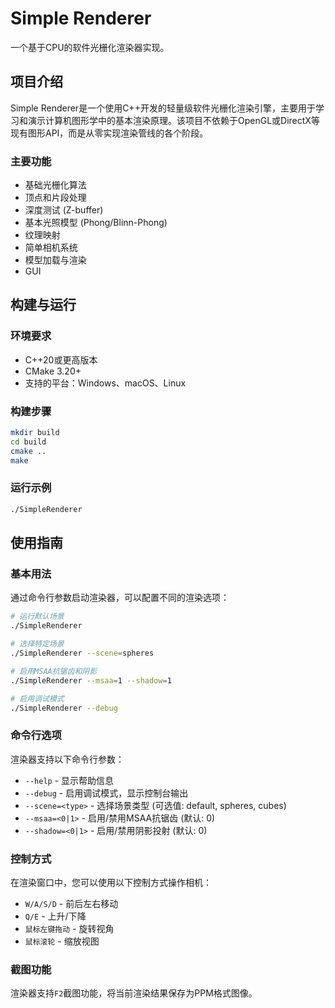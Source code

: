 # Simple Renderer

一个基于CPU的软件光栅化渲染器实现。

## 项目介绍

Simple Renderer是一个使用C++开发的轻量级软件光栅化渲染引擎，主要用于学习和演示计算机图形学中的基本渲染原理。该项目不依赖于OpenGL或DirectX等现有图形API，而是从零实现渲染管线的各个阶段。

### 主要功能

- 基础光栅化算法
- 顶点和片段处理
- 深度测试 (Z-buffer)
- 基本光照模型 (Phong/Blinn-Phong)
- 纹理映射
- 简单相机系统
- 模型加载与渲染
- GUI

## 构建与运行

### 环境要求

- C++20或更高版本
- CMake 3.20+
- 支持的平台：Windows、macOS、Linux

### 构建步骤

```bash
mkdir build
cd build
cmake ..
make
```

### 运行示例

```bash
./SimpleRenderer
```

## 使用指南

### 基本用法

通过命令行参数启动渲染器，可以配置不同的渲染选项：

```bash
# 运行默认场景
./SimpleRenderer

# 选择特定场景
./SimpleRenderer --scene=spheres

# 启用MSAA抗锯齿和阴影
./SimpleRenderer --msaa=1 --shadow=1

# 启用调试模式
./SimpleRenderer --debug
```

### 命令行选项

渲染器支持以下命令行参数：

- `--help` - 显示帮助信息
- `--debug` - 启用调试模式，显示控制台输出
- `--scene=<type>` - 选择场景类型 (可选值: default, spheres, cubes)
- `--msaa=<0|1>` - 启用/禁用MSAA抗锯齿 (默认: 0)
- `--shadow=<0|1>` - 启用/禁用阴影投射 (默认: 0)

### 控制方式

在渲染窗口中，您可以使用以下控制方式操作相机：

- `W/A/S/D` - 前后左右移动
- `Q/E` - 上升/下降
- `鼠标左键拖动` - 旋转视角
- `鼠标滚轮` - 缩放视图

### 截图功能

渲染器支持`F2`截图功能，将当前渲染结果保存为PPM格式图像。
